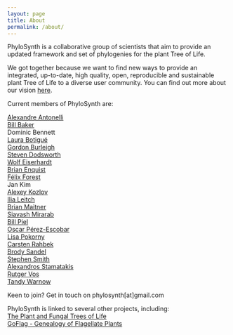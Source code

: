 ```yaml
---
layout: page
title: About
permalink: /about/
---
```


PhyloSynth is a collaborative group of scientists that aim to provide an updated framework and set of phylogenies for the plant Tree of Life.<p>

We got together because we want to find new ways to provide an integrated, up-to-date, high quality, open, reproducible and sustainable plant Tree of Life to a diverse user community. You can find out more about our vision <a href="https://onlinelibrary.wiley.com/doi/abs/10.1002/ajb2.1041">here</a>.<p>

Current members of PhyloSynth are: <p>

<a href="http://www.antonelli-lab.net">Alexandre Antonelli</a><br>
<a href="https://www.kew.org/science/who-we-are-and-what-we-do/people/william-j-bill-baker">Bill Baker</a><br>
Dominic Bennett<br>
<a href="https://www.cragenomica.es/staff/detail/laura-r-botigue">Laura Botigué</a><br>
<a href="https://biology.ufl.edu/gburleigh/">Gordon Burleigh</a><br>
<a href="https://www.kew.org/science/who-we-are-and-what-we-do/people/steven-dodsworth">Steven Dodsworth</a><br>
<a href="http://www.wolfeiserhardt.net">Wolf Eiserhardt</a><br>
<a href="https://brianjenquist.wordpress.com">Brian Enquist</a><br>
<a href="https://www.kew.org/science/who-we-are-and-what-we-do/people/felix-forest">Félix Forest</a><br>
Jan Kim<br>
<a href="https://github.com/amkozlov">Alexey Kozlov</a><br>
<a href="https://www.kew.org/science/who-we-are-and-what-we-do/people/dr-ilia-j-leitch">Ilia Leitch</a><br>
<a href="https://github.com/bmaitner">Brian Maitner</a><br>
<a href="http://eceweb.ucsd.edu/~smirarab/">Siavash Mirarab</a><br>
<a href="https://www.yale-nus.edu.sg/about/faculty/william-h-piel/">Bill Piel</a><br>
<a href="https://www.tropicalphylodiv.com">Oscar Pérez-Escobar</a><br>
<a href="https://www.kew.org/science/who-we-are-and-what-we-do/people/lisa-pokorny">Lisa Pokorny</a><br>
<a href="http://snm.ku.dk/ansatte/ansatte/?pure=en%2Fpersons%2Fcarsten-rahbek(7aab0090-fb0d-4af4-8c65-8e6edbef6684)%2Fcv.html">Carsten Rahbek</a><br>
<a href="https://brodysandel.wordpress.com">Brody Sandel</a><br>
<a href="http://blackrim.org">Stephen Smith</a><br>
<a href="https://sco.h-its.org/exelixis/index.html">Alexandros Stamatakis</a><br>
<a href="http://rutgervos.blogspot.dk">Rutger Vos</a><br>
<a href="http://tandy.cs.illinois.edu">Tandy Warnow</a><p>

Keen to join? Get in touch on phylosynth[at]gmail.com<p>
  
PhyloSynth is linked to several other projects, including: <br>
<a href="https://www.kew.org/science/who-we-are-and-what-we-do/strategic-outputs-2020/plant-and-fungal-trees-life">The Plant and Fungal Trees of Life</a><br>
<a href="http://flagellateplants.group.ufl.edu">GoFlag - Genealogy of Flagellate Plants</a>
